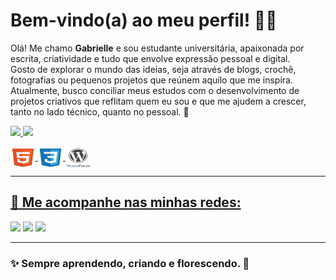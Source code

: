 # Bem-vindo(a) ao meu perfil! 🌹✨ 

Olá! Me chamo **Gabrielle** e sou estudante universitária, apaixonada por escrita, criatividade e tudo que envolve expressão pessoal e digital.  
Gosto de explorar o mundo das ideias, seja através de blogs, crochê, fotografias ou pequenos projetos que reúnem aquilo que me inspira. Atualmente, busco conciliar meus estudos com o desenvolvimento de projetos criativos que reflitam quem eu sou e que me ajudem a crescer, tanto no lado técnico, quanto no pessoal. 🎀

<div>
  <a href="https://github.com/T3chG1rl">
  <img height="180em" src="https://github-readme-stats.vercel.app/api?username=T3chG1rl&show_icons=true&theme=radical&include_all_commits=true&count_private=true"/>
  <img height="180em" src="https://github-readme-stats.vercel.app/api/top-langs/?username=T3chG1rl&layout=compact&langs_count=6&theme=rose_pine"/>
</div>
    
<div style="display: inline_block"><br>
  <img align="center" alt="HTML" height="30" width="40" src="https://raw.githubusercontent.com/devicons/devicon/master/icons/html5/html5-original.svg">
  <img align="center" alt="CSS" height="30" width="40" src="https://raw.githubusercontent.com/devicons/devicon/master/icons/css3/css3-original.svg">
  <img align="center" alt="WordPress" height="30" width="40" src="https://raw.githubusercontent.com/devicons/devicon/master/icons/wordpress/wordpress-original.svg">
</div>
 
---

## 🌟 Me acompanhe nas minhas redes:  

<div> 
  <a href="https://discord.com/users/1094033469497163950" target="_blank"><img src="https://img.shields.io/badge/Discord-7289DA?style=for-the-badge&logo=discord&logoColor=white" target="_blank"></a> 
  <a href="mailto:girl.studies10@gmail.com" target="_blank"><img src="https://img.shields.io/badge/-Gmail-%23333?style=for-the-badge&logo=gmail&logoColor=white" target="_blank"></a>
  <a href="https://www.linkedin.com/in/gabrielleamartins/" target="_blank"><img src="https://img.shields.io/badge/-LinkedIn-%230077B5?style=for-the-badge&logo=linkedin&logoColor=white" target="_blank"></a>
</div>  

---

### ✨ Sempre aprendendo, criando e florescendo. 🌿  
